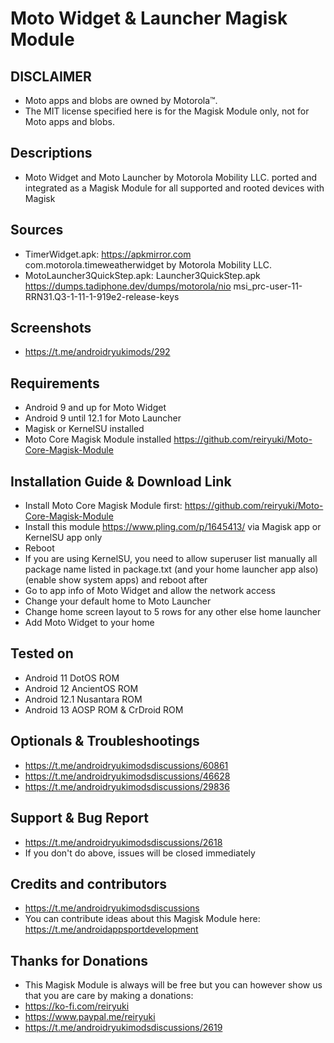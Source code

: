 # Moto Widget & Launcher Magisk Module

## DISCLAIMER
- Moto apps and blobs are owned by Motorola™.
- The MIT license specified here is for the Magisk Module only, not for Moto apps and blobs.

## Descriptions
- Moto Widget and Moto Launcher by Motorola Mobility LLC. ported and integrated as a Magisk Module for all supported and rooted devices with Magisk

## Sources
- TimerWidget.apk: https://apkmirror.com com.motorola.timeweatherwidget by Motorola Mobility LLC.
- MotoLauncher3QuickStep.apk: Launcher3QuickStep.apk https://dumps.tadiphone.dev/dumps/motorola/nio msi_prc-user-11-RRN31.Q3-1-11-1-919e2-release-keys

## Screenshots
- https://t.me/androidryukimods/292

## Requirements
- Android 9 and up for Moto Widget
- Android 9 until 12.1 for Moto Launcher
- Magisk or KernelSU installed
- Moto Core Magisk Module installed https://github.com/reiryuki/Moto-Core-Magisk-Module

## Installation Guide & Download Link
- Install Moto Core Magisk Module first: https://github.com/reiryuki/Moto-Core-Magisk-Module
- Install this module https://www.pling.com/p/1645413/ via Magisk app or KernelSU app only
- Reboot
- If you are using KernelSU, you need to allow superuser list manually all package name listed in package.txt (and your home launcher app also) (enable show system apps) and reboot after
- Go to app info of Moto Widget and allow the network access
- Change your default home to Moto Launcher
- Change home screen layout to 5 rows for any other else home launcher
- Add Moto Widget to your home

## Tested on
- Android 11 DotOS ROM
- Android 12 AncientOS ROM
- Android 12.1 Nusantara ROM
- Android 13 AOSP ROM & CrDroid ROM

## Optionals & Troubleshootings
- https://t.me/androidryukimodsdiscussions/60861
- https://t.me/androidryukimodsdiscussions/46628
- https://t.me/androidryukimodsdiscussions/29836

## Support & Bug Report
- https://t.me/androidryukimodsdiscussions/2618
- If you don't do above, issues will be closed immediately

## Credits and contributors
- https://t.me/androidryukimodsdiscussions
- You can contribute ideas about this Magisk Module here: https://t.me/androidappsportdevelopment

## Thanks for Donations
- This Magisk Module is always will be free but you can however show us that you are care by making a donations:
- https://ko-fi.com/reiryuki
- https://www.paypal.me/reiryuki
- https://t.me/androidryukimodsdiscussions/2619


